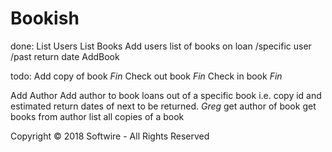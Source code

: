 # Bookish

done:
List Users
List Books
Add users
list of books on loan /specific user /past return date
AddBook

todo:
Add copy of book *Fin*
Check out book *Fin*
Check in book *Fin*

Add Author
Add author to book
loans out of a specific book i.e. copy id and estimated return dates of next to be returned. *Greg*
get author of book
get books from author
list all copies of a book





Copyright © 2018 Softwire - All Rights Reserved
